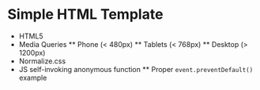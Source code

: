 Simple HTML Template
====================

* HTML5
* Media Queries
** Phone (< 480px)
** Tablets (< 768px)
** Desktop (> 1200px)
* Normalize.css
* JS self-invoking anonymous function
** Proper `event.preventDefault()` example